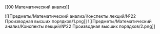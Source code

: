 [[00 Математический анализ]]

![[Предметы/Математический анализ/Конспекты лекций/№22 Производная высших порядков/1.png]]
![[Предметы/Математический анализ/Конспекты лекций/№22 Производная высших порядков/2.png]]